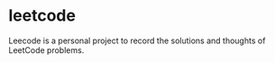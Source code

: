 # leetcode
Leecode is a personal project to record the solutions and thoughts of LeetCode problems.
